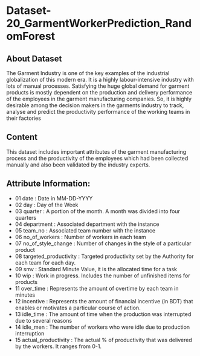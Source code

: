 # Dataset-20_GarmentWorkerPrediction_RandomForest
## About Dataset
The Garment Industry is one of the key examples of the industrial globalization of this modern era. It is a highly labour-intensive industry with lots of manual processes. Satisfying the huge global demand for garment products is mostly dependent on the production and delivery performance of the employees in the garment manufacturing companies. So, it is highly desirable among the decision makers in the garments industry to track, analyse and predict the productivity performance of the working teams in their factories

## Content
This dataset includes important attributes of the garment manufacturing process and the productivity of the employees which had been collected manually and also been validated by the industry experts.

## Attribute Information:

- 01 date : Date in MM-DD-YYYY
- 02 day : Day of the Week
- 03 quarter : A portion of the month. A month was divided into four quarters
- 04 department : Associated department with the instance
- 05 team_no : Associated team number with the instance
- 06 no_of_workers : Number of workers in each team
- 07 no_of_style_change : Number of changes in the style of a particular product
- 08 targeted_productivity : Targeted productivity set by the Authority for each team for each day.
- 09 smv : Standard Minute Value, it is the allocated time for a task
- 10 wip : Work in progress. Includes the number of unfinished items for products
- 11 over_time : Represents the amount of overtime by each team in minutes
- 12 incentive : Represents the amount of financial incentive (in BDT) that enables or motivates a particular course of action.
- 13 idle_time : The amount of time when the production was interrupted due to several reasons
- 14 idle_men : The number of workers who were idle due to production interruption
- 15 actual_productivity : The actual % of productivity that was delivered by the workers. It ranges from 0-1.
